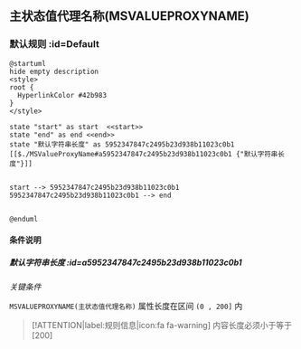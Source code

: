 ## 主状态值代理名称(MSVALUEPROXYNAME) <!-- {docsify-ignore-all} -->

   

### 默认规则 :id=Default

```plantuml
@startuml
hide empty description
<style>
root {
  HyperlinkColor #42b983
}
</style>

state "start" as start  <<start>>
state "end" as end <<end>>
state "默认字符串长度" as 5952347847c2495b23d938b11023c0b1 [[$./MSValueProxyName#a5952347847c2495b23d938b11023c0b1 {"默认字符串长度"}]]


start --> 5952347847c2495b23d938b11023c0b1 
5952347847c2495b23d938b11023c0b1 --> end 


@enduml
```

#### 条件说明

##### 默认字符串长度 :id=a5952347847c2495b23d938b11023c0b1


*关键条件*


`MSVALUEPROXYNAME(主状态值代理名称)` 属性长度在区间 `(0 , 200]` 内

> [!ATTENTION|label:规则信息|icon:fa fa-warning]
> 内容长度必须小于等于[200]







